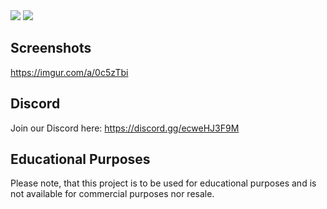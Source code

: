 <img src="https://i.imgur.com/gOi5doh.png"/>

<img src="https://i.imgur.com/hnXKQig.png" />

## Screenshots
https://imgur.com/a/0c5zTbi

## Discord
Join our Discord here: https://discord.gg/ecweHJ3F9M

## Educational Purposes
Please note, that this project is to be used for educational purposes and is not available for commercial purposes nor resale.

